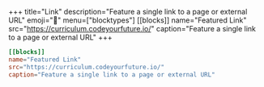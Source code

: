 +++
title="Link"
description="Feature a single link to a page or external URL"
emoji="🔗"
menu=["blocktypes"]
[[blocks]]
name="Featured Link"
src="https://curriculum.codeyourfuture.io/"
caption="Feature a single link to a page or external URL"
+++

```toml
[[blocks]]
name="Featured Link"
src="https://curriculum.codeyourfuture.io/"
caption="Feature a single link to a page or external URL"
```
